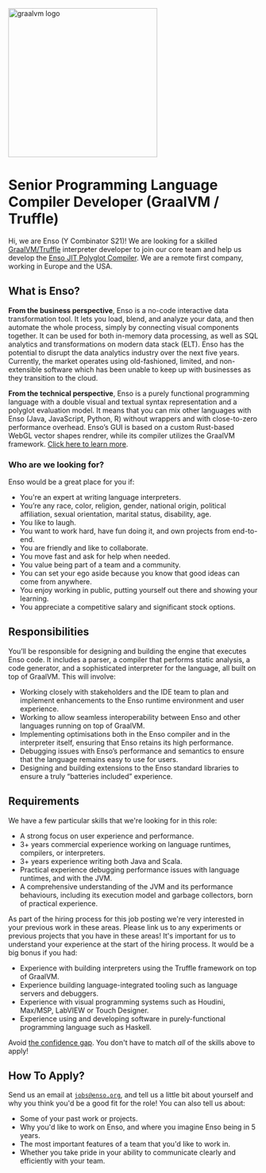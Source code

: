 <img src="https://user-images.githubusercontent.com/1623053/131850979-fdb0e243-6ffe-46b8-9c14-d86784659741.png" alt="graalvm logo" width="300px">

# Senior Programming Language Compiler Developer (GraalVM / Truffle)
Hi, we are Enso (Y Combinator S21)! We are looking for a skilled [GraalVM/Truffle](https://www.graalvm.org) interpreter 
developer to join our core team and help us develop the [Enso JIT Polyglot Compiler](https://enso.org/language#compiler). We are a remote first company, working in 
Europe and the USA.

## What is Enso?
**From the business perspective**, Enso is a no-code interactive data transformation 
tool. It lets you load, blend, and analyze your data, and then automate the 
whole process, simply by connecting visual components together. It can be used for 
both in-memory data processing, as well as SQL analytics and transformations on 
modern data stack (ELT). Enso has the potential to disrupt the data analytics 
industry over the next five years. 
Currently, the market operates using old-fashioned, limited, and non-extensible 
software which has been unable to keep up with businesses as they transition 
to the cloud.

**From the technical perspective**, Enso is a purely functional programming 
language with a double visual and textual syntax representation and a polyglot 
evaluation model. It means that you can mix other languages with Enso (Java, 
JavaScript, Python, R) without wrappers and with close-to-zero performance 
overhead. Enso’s GUI is based on a custom Rust-based WebGL vector shapes rendrer, 
while its compiler utilizes the GraalVM framework. [Click here to learn more](https://enso.org/language).

### Who are we looking for?
Enso would be a great place for you if:
- You're an expert at writing language interpreters.
- You’re any race, color, religion, gender, national origin, political affiliation, sexual orientation, 
  marital status, disability, age.
- You like to laugh.
- You want to work hard, have fun doing it, and own projects from end-to-end.
- You are friendly and like to collaborate.
- You move fast and ask for help when needed.
- You value being part of a team and a community.
- You can set your ego aside because you know that good ideas can come from anywhere.
- You enjoy working in public, putting yourself out there and showing your learning.
- You appreciate a competitive salary and significant stock options.

## Responsibilities
You’ll be responsible for designing and building the engine that executes Enso code. 
It includes a parser, a compiler that performs static analysis, a code generator, 
and a sophisticated interpreter for the language, all built on top of GraalVM. 
This will involve:
- Working closely with stakeholders and the IDE team to plan and implement 
  enhancements to the Enso runtime environment and user experience.
- Working to allow seamless interoperability between Enso and other languages 
  running on top of GraalVM.
- Implementing optimisations both in the Enso compiler and in the interpreter 
  itself, ensuring that Enso retains its high performance.
- Debugging issues with Enso’s performance and semantics to ensure that 
  the language remains easy to use for users.
- Designing and building extensions to the Enso standard libraries to 
  ensure a truly “batteries included” experience.

## Requirements
We have a few particular skills that we're looking for in this role:
- A strong focus on user experience and performance.
- 3+ years commercial experience working on language runtimes, compilers, 
  or interpreters.
- 3+ years experience writing both Java and Scala.
- Practical experience debugging performance issues with language runtimes, 
  and with the JVM.
- A comprehensive understanding of the JVM and its performance behaviours, 
  including its execution model and garbage collectors, born of practical experience.

As part of the hiring process for this job posting we're very interested in your 
previous work in these areas. Please link us to any experiments or previous projects 
that you have in these areas! It's important for us to understand your experience at 
the start of the hiring process.
It would be a big bonus if you had:
- Experience with building interpreters using the Truffle framework on top of GraalVM.
- Experience building language-integrated tooling such as language servers and debuggers.
- Experience with visual programming systems such as Houdini, Max/MSP, LabVIEW or 
  Touch Designer.
- Experience using and developing software in purely-functional programming language 
  such as Haskell.

Avoid [the confidence gap](https://www.forbes.com/sites/womensmedia/2014/04/28/act-now-to-shrink-the-confidence-gap/).
You don't have to match _all_ of the skills above to apply!

## How To Apply?
Send us an email at [`jobs@enso.org`](mailto:jobs@enso.org), and tell us a
little bit about yourself and why you think you'd be a good fit for the role!
You can also tell us about:

- Some of your past work or projects.
- Why you'd like to work on Enso, and where you imagine Enso being in 5 years.
- The most important features of a team that you'd like to work in.
- Whether you take pride in your ability to communicate clearly and efficiently
  with your team.
